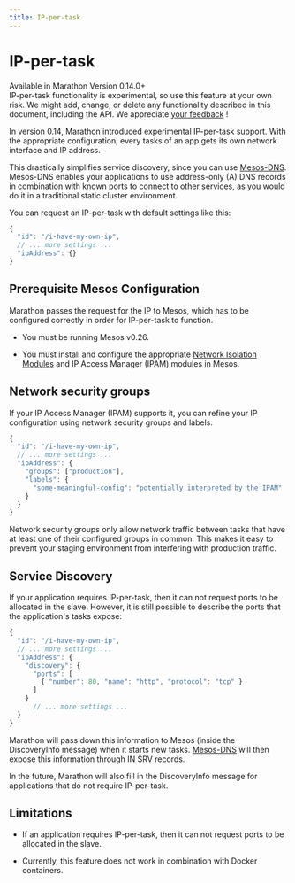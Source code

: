 ```yaml
---
title: IP-per-task
---
```


# IP-per-task

<div class="alert alert-danger" role="alert">
  <span class="glyphicon glyphicon-exclamation-sign" aria-hidden="true"></span> Available in Marathon Version 0.14.0+ <br/>
    IP-per-task functionality is experimental, so use this feature at your own risk. We might add, change, or delete any functionality described in this document, including the API. We appreciate <a href="https://github.com/mesosphere/marathon/issues/2709">your feedback</a> !
</div>


In version 0.14, Marathon introduced experimental IP-per-task support. With the appropriate configuration, every tasks of an app gets its own network interface and IP address.

This drastically simplifies service discovery, since you can use
[Mesos-DNS](https://github.com/mesosphere/mesos-dns). Mesos-DNS enables your
applications to use address-only (A) DNS records in combination with known ports to connect to other services, as you would do it in a traditional static cluster environment.

You can request an IP-per-task with default settings like this:

```javascript
{
  "id": "/i-have-my-own-ip",
  // ... more settings ...
  "ipAddress": {}
}
```

## Prerequisite Mesos Configuration

Marathon passes the request for the IP to Mesos, which has to be configured correctly in order for IP-per-task to function.

- You must be running Mesos v0.26.

- You must install and configure the appropriate [Network Isolation Modules](https://docs.google.com/document/d/17mXtAmdAXcNBwp_JfrxmZcQrs7EO6ancSbejrqjLQ0g) and IP Access Manager (IPAM) modules in Mesos.

## Network security groups

If your IP Access Manager (IPAM) supports it, you can refine your IP configuration using network security groups and labels:

```javascript
{
  "id": "/i-have-my-own-ip",
  // ... more settings ...
  "ipAddress": {
    "groups": ["production"],
    "labels": {
      "some-meaningful-config": "potentially interpreted by the IPAM"
    }
  }
}
```

Network security groups only allow network traffic between tasks that have at least one of their configured groups in common. This makes it easy to prevent your staging environment from interfering with production traffic.

## Service Discovery

If your application requires IP-per-task, then it can not request ports to be allocated in the slave. However, it is still possible to describe the ports that the application's tasks expose:


```javascript
{
  "id": "/i-have-my-own-ip",
  // ... more settings ...
  "ipAddress": {
    "discovery": {
      "ports": [
        { "number": 80, "name": "http", "protocol": "tcp" }
      ]
    }
      // ... more settings ...
  }
}
```

Marathon will pass down this information to Mesos (inside the DiscoveryInfo message) when it starts new tasks. [Mesos-DNS](https://github.com/mesosphere/mesos-dns) will then expose this information through IN SRV records.

In the future, Marathon will also fill in the DiscoveryInfo message for applications that do not require IP-per-task.

## Limitations

- If an application requires IP-per-task, then it can not request ports to be allocated in the slave.

- Currently, this feature does not work in combination with Docker containers.

